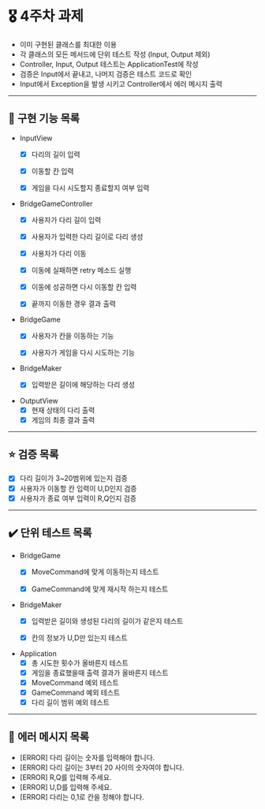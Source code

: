# 🎖️ 4주차 과제
- 이미 구현된 클래스를 최대한 이용
- 각 클래스의 모든 메서드에 단위 테스트 작성 (Input, Output 제외)
- Controller, Input, Output 테스트는 ApplicationTest에 작성
- 검증은 Input에서 끝내고, 나머지 검증은 테스트 코드로 확인
- Input에서 Exception을 발생 시키고 Controller에서 에러 메시지 출력

---
## 🚀 구현 기능 목록
- InputView
  - [x] 다리의 길이 입력
  - [x] 이동할 칸 입력
  - [x] 게임을 다시 시도할지 종료할지 여부 입력


- BridgeGameController
  - [x] 사용자가 다리 길이 입력
  - [x] 사용자가 입력한 다리 길이로 다리 생성
  - [x] 사용자가 다리 이동
  - [x] 이동에 실패하면 retry 메소드 실행
  - [x] 이동에 성공하면 다시 이동할 칸 입력
  - [x] 끝까지 이동한 경우 결과 출력


- BridgeGame
  - [x] 사용자가 칸을 이동하는 기능
  - [x] 사용자가 게임을 다시 시도하는 기능


- BridgeMaker
  - [x] 입력받은 길이에 해당하는 다리 생성


- OutputView
  - [x] 현재 상태의 다리 출력
  - [x] 게임의 최종 결과 출력

---
## ⭐️ 검증 목록

- [x] 다리 길이가 3~20범위에 있는지 검증
- [x] 사용자가 이동할 칸 입력이 U,D인지 검증
- [x] 사용자가 종료 여부 입력이 R,Q인지 검증

---
## ✔️ 단위 테스트 목록
- BridgeGame
  - [x] MoveCommand에 맞게 이동하는지 테스트
  - [x] GameCommand에 맞게 재시작 하는지 테스트


- BridgeMaker
  - [x] 입력받은 길이와 생성된 다리의 길이가 같은지 테스트
  - [x] 칸의 정보가 U,D만 있는지 테스트


- Application
  - [x] 총 시도한 횟수가 올바른지 테스트
  - [x] 게임을 종료했을때 출력 결과가 올바른지 테스트 
  - [x] MoveCommand 예외 테스트
  - [x] GameCommand 예외 테스트
  - [x] 다리 길이 범위 예외 테스트

---
## 🚨 에러 메시지 목록

- [ERROR] 다리 길이는 숫자를 입력해야 합니다.
- [ERROR] 다리 길이는 3부터 20 사이의 숫자여야 합니다.
- [ERROR] R,Q를 입력해 주세요.
- [ERROR] U,D를 입력해 주세요.
- [ERROR] 다리는 0,1로 칸을 정해야 합니다.